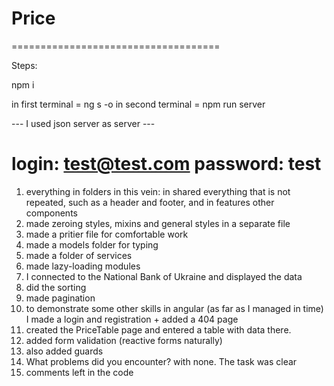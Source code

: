 # Price

====================================

Steps: 

npm i 

in first terminal = ng s -o
in second terminal = npm run server

--- I used json server as server ---

login: test@test.com
password: test
====================================

1. everything in folders in this vein: in shared everything that is not repeated, such as a header and footer, and in features other components
2. made zeroing styles, mixins and general styles in a separate file
3. made a pritier file for comfortable work
4. made a models folder for typing
5. made a folder of services
6. made lazy-loading modules
7. I connected to the National Bank of Ukraine and displayed the data
8. did the sorting
9. made pagination
10. to demonstrate some other skills in angular (as far as I managed in time) I made a login and registration + added a 404 page
11. created the PriceTable page and entered a table with data there. 
12. added form validation (reactive forms naturally)
13. also added guards
14. What problems did you encounter? with none. The task was clear
15. comments left in the code
